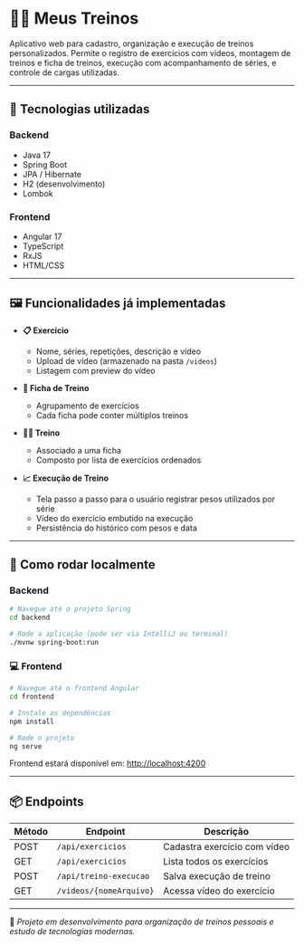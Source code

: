 # 🏋️‍♀️ Meus Treinos

Aplicativo web para cadastro, organização e execução de treinos personalizados. Permite o registro de exercícios com vídeos, montagem de treinos e ficha de treinos, execução com acompanhamento de séries, e controle de cargas utilizadas.

---

## 🚀 Tecnologias utilizadas

### Backend
- Java 17
- Spring Boot
- JPA / Hibernate
- H2 (desenvolvimento)
- Lombok

### Frontend
- Angular 17
- TypeScript
- RxJS
- HTML/CSS

---

## 🖼️ Funcionalidades já implementadas

- **📋 Exercício**
    - Nome, séries, repetições, descrição e vídeo
    - Upload de vídeo (armazenado na pasta `/videos`)
    - Listagem com preview do vídeo

- **🧾 Ficha de Treino**
    - Agrupamento de exercícios
    - Cada ficha pode conter múltiplos treinos

- **🏃‍♀️ Treino**
    - Associado a uma ficha
    - Composto por lista de exercícios ordenados

- **📈 Execução de Treino**
    - Tela passo a passo para o usuário registrar pesos utilizados por série
    - Vídeo do exercício embutido na execução
    - Persistência do histórico com pesos e data

---

## 💾 Como rodar localmente

### Backend

```bash
# Navegue até o projeto Spring
cd backend

# Rode a aplicação (pode ser via IntelliJ ou terminal)
./mvnw spring-boot:run
```

### 💻 Frontend

```bash
# Navegue até o frontend Angular
cd frontend

# Instale as dependências
npm install

# Rode o projeto
ng serve
```
Frontend estará disponível em: [http://localhost:4200](http://localhost:4200)

---

## 📦 Endpoints

| Método | Endpoint                | Descrição                      |
|--------|-------------------------|--------------------------------|
| POST   | `/api/exercicios`      | Cadastra exercício com vídeo   |
| GET    | `/api/exercicios`      | Lista todos os exercícios      |
| POST   | `/api/treino-execucao` | Salva execução de treino       |
| GET    | `/videos/{nomeArquivo}`| Acessa vídeo do exercício      |

---

🧠 *Projeto em desenvolvimento para organização de treinos pessoais e estudo de tecnologias modernas.*
